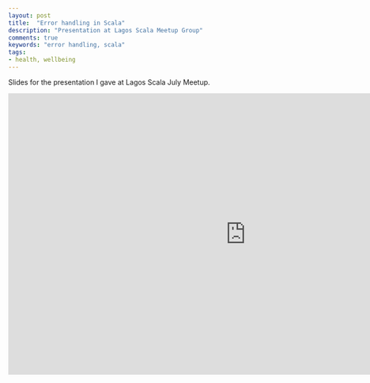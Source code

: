 ```yaml
---
layout: post
title:  "Error handling in Scala"
description: "Presentation at Lagos Scala Meetup Group"
comments: true
keywords: "error handling, scala"
tags:
- health, wellbeing
---
```


<style>
ul {
  list-style-type: square;
  margin-bottom: 10px;
  padding-left: 30px;
}
ol {
  list-style-type: decimal;
  margin-bottom: 10px;
  padding-left: 30px;
}

h3 strong {
  font-weight:normal;
}
</style>

Slides for the presentation I gave at Lagos Scala July Meetup.


<iframe src="https://docs.google.com/presentation/d/e/2PACX-1vTaOe8A2WNqhkCX8jis7NwStLgXjX-4pODQGr88ugKbSFf18bT_58Dt3GK_H1axhtHPGc63v8hiHAXH/embed?start=false&loop=false&delayms=3000" frameborder="0" width="960" height="569" allowfullscreen="true" mozallowfullscreen="true" webkitallowfullscreen="true"></iframe>
